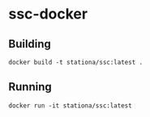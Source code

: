 # ssc-docker

## Building

```
docker build -t stationa/ssc:latest .
```

## Running

```
docker run -it stationa/ssc:latest
```
